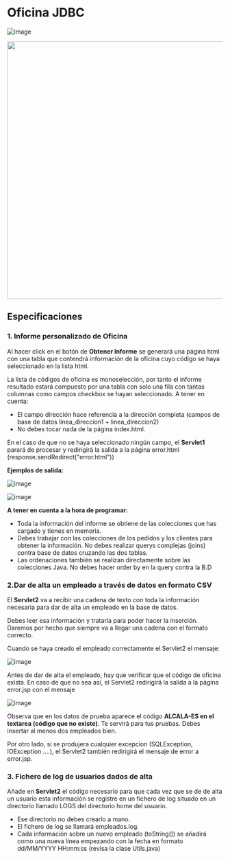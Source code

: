 # Oficina JDBC

![image](https://github.com/profeMelola/Programacion-08-2023-24/assets/91023374/ef0d36b4-888f-42d3-9cd1-19cceb3bce87)


<img src="https://github.com/profeMelola/Programacion-08-2023-24/assets/91023374/0f8c714f-0279-4bae-9e1a-642527c9bf26" height="600px"/>


## Especificaciones

### 1. Informe personalizado de Oficina

Al hacer click en el botón de **Obtener Informe** se generará una página html con una tabla que contendrá información de la oficina cuyo código se haya seleccionado en la lista html.

La lista de códigos de oficina es monoselección, por tanto el informe resultado estará compuesto por una tabla con solo una fila con tantas columnas como campos checkbox se hayan seleccionado. A tener en cuenta:
- El campo dirección hace referencia a la dirección completa (campos de base de datos linea_direccion1 + linea_direccion2)
- No debes tocar nada de la página index.html.

En el caso de que no se haya seleccionado ningún campo, el **Servlet1** parará de procesar y redirigirá la salida a la página error.html (response.sendRedirect("error.html"))

**Ejemplos de salida:**

![image](https://github.com/profeMelola/Programacion-08-2023-24/assets/91023374/e0f9e403-438c-4465-821c-b927dae83339)

![image](https://github.com/profeMelola/Programacion-08-2023-24/assets/91023374/b4503288-b97e-4e41-ad5f-88ccf990a480)


**A tener en cuenta a la hora de programar:**

- Toda la información del informe se obtiene de las colecciones que has cargado y tienes en memoria. 
- Debes trabajar con las colecciones de los pedidos y los clientes para obtener la información. No debes realizar querys complejas (joins) contra base de datos cruzando las dos tablas.
- Las ordenaciones también se realizan directamente sobre las colecciones Java. No debes hacer order by en la query contra la B.D

### 2.Dar de alta un empleado a través de datos en formato CSV

El **Servlet2** va a recibir una cadena de texto con toda la información necesaria para dar de alta un empleado en la base de datos.

Debes leer esa información y tratarla para poder hacer la inserción. Daremos por hecho que siempre va a llegar una cadena con el formato correcto.

Cuando se haya creado el empleado correctamente el Servlet2 el mensaje:


![image](https://github.com/profeMelola/Programacion-08-2023-24/assets/91023374/82fea845-843f-4e8c-be62-684b70e1d39c)



Antes de dar de alta el empleado, hay que verificar que el código de oficina exista. En caso de que no sea así, el Servlet2 redirigirá la salida a la página error.jsp con el mensaje 

![image](https://github.com/profeMelola/Programacion-08-2023-24/assets/91023374/337577d2-087f-4003-a631-b763605a4d06)


Observa que en los datos de prueba aparece el código **ALCALA-ES en el textarea (código que no existe)**. Te servirá para tus pruebas. Debes insertar al menos dos empleados bien.

Por otro lado, si se produjera cualquier excepcion (SQLException, IOException ….), el Servlet2 también redirigirá el mensaje de error a error.jsp.

### 3. Fichero de log de usuarios dados de alta

Añade en **Servlet2** el código necesario para que cada vez que se de de alta un usuario esta información se registre en un fichero de log situado en un directorio llamado LOGS del directorio home del usuario.

- Ese directorio no debes crearlo a mano.
- El fichero de log se llamará empleados.log.
- Cada información sobre un nuevo empleado (toString()) se añadirá como una nueva línea empezando con la fecha en formato dd/MM/YYYY HH:mm:ss (revisa la clase Utils.java)
  




